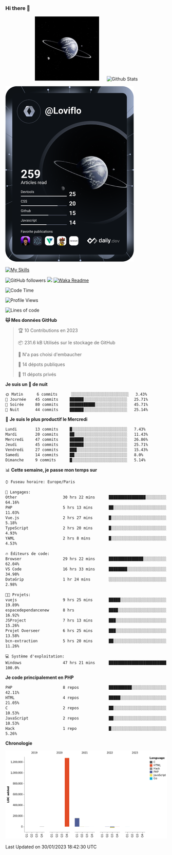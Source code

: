 ### Hi there 👋

<p align="center">
  <img src="https://github.com/Loviflo/Loviflo/blob/main/img/portrait.jpg" alt="Loviflo" height="200" style="margin-right: 20px"/>
  <img src="https://github-readme-stats.vercel.app/api?username=Loviflo&show_icons=true&theme=graywhite" alt="Github Stats" />
</p>

<a href="https://app.daily.dev/loviflo"><img src="https://github.com/loviflo/loviflo/blob/main/devcard.svg" width="400" alt="Loviflo's Dev Card"/></a>


[![My Skills](https://skillicons.dev/icons?i=php,laravel,symfony,mysql,js,ts,html,css,sass,angular,docker,webpack,vscode,figma,git,github,gitlab)](https://skillicons.dev)


![GitHub followers](https://img.shields.io/github/followers/Loviflo?label=Follow&style=social)
![](https://visitor-badge.glitch.me/badge?page_id=Loviflo.Loviflo)
[![Waka Readme](https://github.com/Loviflo/Loviflo/actions/workflows/update-stats.yml/badge.svg)](https://github.com/Loviflo/Loviflo/actions/workflows/update-stats.yml)

<!--START_SECTION:waka-->
![Code Time](http://img.shields.io/badge/Code%20Time-918%20hrs%204%20mins-blue)

![Profile Views](http://img.shields.io/badge/Vues%20du%20profil-0-blue)

![Lines of code](https://img.shields.io/badge/Depuis%20Hello%20World%2C%20j%27ai%20%C3%A9crit-1%20Million%20Lignes%20de%20code-blue)

**🐱 Mes données GitHub** 

> 🏆 10 Contributions en 2023
 > 
> 📦 231.6 kB Utilisés sur le stockage de GitHub 
 > 
> 🚫 N'a pas choisi d'embaucher
 > 
> 📜 14 dépots publiques 
 > 
> 🔑 11 dépots privés  
 > 
**Je suis un 🦉 de nuit** 

```text
🌞 Matin      6 commits      ░░░░░░░░░░░░░░░░░░░░░░░░░   3.43% 
🌆 Journée    45 commits     ██████░░░░░░░░░░░░░░░░░░░   25.71% 
🌃 Soirée     80 commits     ███████████░░░░░░░░░░░░░░   45.71% 
🌙 Nuit       44 commits     ██████░░░░░░░░░░░░░░░░░░░   25.14%

```
📅 **Je suis le plus productif le Mercredi** 

```text
Lundi        13 commits     █░░░░░░░░░░░░░░░░░░░░░░░░   7.43% 
Mardi        20 commits     ██░░░░░░░░░░░░░░░░░░░░░░░   11.43% 
Mercredi     47 commits     ██████░░░░░░░░░░░░░░░░░░░   26.86% 
Jeudi        45 commits     ██████░░░░░░░░░░░░░░░░░░░   25.71% 
Vendredi     27 commits     ███░░░░░░░░░░░░░░░░░░░░░░   15.43% 
Samedi       14 commits     ██░░░░░░░░░░░░░░░░░░░░░░░   8.0% 
Dimanche     9 commits      █░░░░░░░░░░░░░░░░░░░░░░░░   5.14%

```


📊 **Cette semaine, je passe mon temps sur** 

```text
⌚︎ Fuseau horaire: Europe/Paris

💬 Langages: 
Other                    30 hrs 22 mins      ████████████████░░░░░░░░░   64.16% 
PHP                      5 hrs 13 mins       ██░░░░░░░░░░░░░░░░░░░░░░░   11.03% 
Vue.js                   2 hrs 27 mins       █░░░░░░░░░░░░░░░░░░░░░░░░   5.18% 
TypeScript               2 hrs 20 mins       █░░░░░░░░░░░░░░░░░░░░░░░░   4.93% 
YAML                     2 hrs 8 mins        █░░░░░░░░░░░░░░░░░░░░░░░░   4.53%

🔥 Éditeurs de code: 
Browser                  29 hrs 22 mins      ███████████████░░░░░░░░░░   62.04% 
VS Code                  16 hrs 33 mins      ████████░░░░░░░░░░░░░░░░░   34.98% 
DataGrip                 1 hr 24 mins        ░░░░░░░░░░░░░░░░░░░░░░░░░   2.98%

🐱‍💻 Projets: 
vuejs                    9 hrs 25 mins       █████░░░░░░░░░░░░░░░░░░░░   19.89% 
espacedependancenew      8 hrs               ████░░░░░░░░░░░░░░░░░░░░░   16.92% 
JSProject                7 hrs 13 mins       ███░░░░░░░░░░░░░░░░░░░░░░   15.26% 
Projet Overseer          6 hrs 25 mins       ███░░░░░░░░░░░░░░░░░░░░░░   13.58% 
bcn-extraction           5 hrs 20 mins       ██░░░░░░░░░░░░░░░░░░░░░░░   11.26%

💻 Système d'exploitation: 
Windows                  47 hrs 21 mins      █████████████████████████   100.0%

```

**Je code principalement en PHP** 

```text
PHP                      8 repos             ██████████░░░░░░░░░░░░░░░   42.11% 
HTML                     4 repos             █████░░░░░░░░░░░░░░░░░░░░   21.05% 
C                        2 repos             ██░░░░░░░░░░░░░░░░░░░░░░░   10.53% 
JavaScript               2 repos             ██░░░░░░░░░░░░░░░░░░░░░░░   10.53% 
Hack                     1 repo              █░░░░░░░░░░░░░░░░░░░░░░░░   5.26%

```


**Chronologie**

![Chart not found](https://raw.githubusercontent.com/Loviflo/Loviflo/main/charts/bar_graph.png) 


 Last Updated on 30/01/2023 18:42:30 UTC
<!--END_SECTION:waka-->
